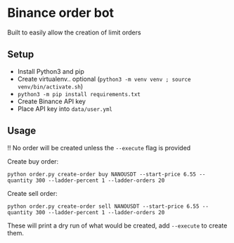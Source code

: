 # Binance order bot

Built to easily allow the creation of limit orders


## Setup
- Install Python3 and pip
- Create virtualenv.. optional (`python3 -m venv venv ; source venv/bin/activate.sh`)
- `python3 -m pip install requirements.txt`
- Create Binance API key
- Place API key into `data/user.yml`


## Usage
!! No order will be created unless the `--execute` flag is provided

Create buy order:

```
python order.py create-order buy NANOUSDT --start-price 6.55 --quantity 300 --ladder-percent 1 --ladder-orders 20
```

Create sell order:

```
python order.py create-order sell NANOUSDT --start-price 6.55 --quantity 300 --ladder-percent 1 --ladder-orders 20
```

These will print a dry run of what would be created, add `--execute` to create them.